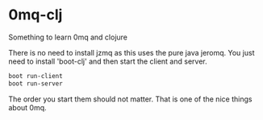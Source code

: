 # 0mq-clj
Something to learn 0mq and clojure

There is no need to install jzmq as this uses the pure java jeromq.
You just need to install 'boot-clj' and then start the client and server.

```bash
boot run-client
boot run-server
```

The order you start them should not matter. 
That is one of the nice things about 0mq.
